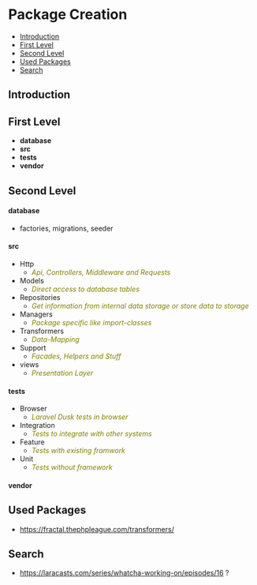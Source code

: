 # Package Creation

- [Introduction](#introduction)
- [First Level](#first-level)
- [Second Level](#second-level)
- [Used Packages](#used-packages)
- [Search](#search)

<a name="introduction"></a>
## Introduction

<a name="first-level"></a>
## First Level
- **database**
- **src**
- **tests**
- **vendor**

<a name="second-level"></a>
## Second Level
#### **database**
- factories, migrations, seeder

#### **src**
- Http
	- <em style="color:olive;">Api, Controllers, Middleware and Requests</em>
- Models
	- <em style="color:olive;">Direct access to database tables</em>
- Repositories
	- <em style="color:olive;">Get information from internal data storage or store data to storage</em>
- Managers
	- <em style="color:olive;">Package specific like import-classes</em>
- Transformers
	- <em style="color:olive;">Data-Mapping</em>
- Support
	- <em style="color:olive;">Facades, Helpers and Stuff</em>  
- views
	- <em style="color:olive;">Presentation Layer</em>
  
#### **tests**
- Browser
	- <em style="color:olive;">Laravel Dusk tests in browser</em>
- Integration
	- <em style="color:olive;">Tests to integrate with other systems</em>  
- Feature
	- <em style="color:olive;">Tests with existing framwork</em>
- Unit
	- <em style="color:olive;">Tests without framework</em>

#### **vendor**

<a name="used-packages"></a>
## Used Packages
- https://fractal.thephpleague.com/transformers/

<a name="search"></a>
## Search
- https://laracasts.com/series/whatcha-working-on/episodes/16 ?